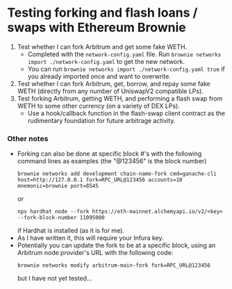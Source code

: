 # Testing forking and flash loans / swaps with Ethereum Brownie

1. Test whether I can fork Arbitrum and get some fake WETH.
    * Completed with the `network-config.yaml` file.  Run `brownie networks import ./network-config.yaml` to get the new network.
    * You can run `brownie networks import ./network-config.yaml true` if you already imported once and want to overwrite.
2. Test whether I can fork Arbitrum, get, borrow, and repay some fake WETH (directly from any number of UniswapV2 compatible LPs).
3. Test forking Arbitrum, getting WETH, and performing a flash swap from WETH to some other currency (on a variety of DEX LPs).
    * Use a hook/callback function in the flash-swap client contract as the rudimentary foundation for future arbitrage activity.


### Other notes
* Forking can also be done at specific block #'s with the following command lines as examples (the "@123456" is the block number)
    ```
    brownie networks add development chain-name-fork cmd=ganache-cli host=http://127.0.0.1 fork=RPC_URL@123456 accounts=10 mnemonic=brownie port=8545
    ```
    or
    ```
    npx hardhat node --fork https://eth-mainnet.alchemyapi.io/v2/<key> --fork-block-number 11095000
    ```
    if Hardhat is installed (as it is for me).
* As I have written it, this will require your Infura key.
* Potentially you can update the fork to be at a specific block, using an Arbitrum node provider's URL with the following code:
    ```
    brownie networks modify arbitrum-main-fork fork=RPC_URL@123456
    ```
    but I have not yet tested...